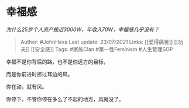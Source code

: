 # 幸福感
*为什么25岁个人资产接近3000W，年收入70W，幸福感几乎没有？*

> Author: #JohnHexa
Last update: *23/07/2021* 
Links: [[爱得痛苦]] [[功夫]] [[安全感]]
Tags:  #家族Clan #第一性Feminism #人生管理SOP 



幸福不是你背后的路，也不是你远方的目标，

而是你前进时掠过耳边的风。

你在动，就有风。

你停下，不管你停在多么了不起的地方，风就没了。



